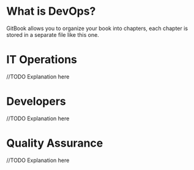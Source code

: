 # What is DevOps?

GitBook allows you to organize your book into chapters, each chapter is stored in a separate file like this one.


# IT Operations
//TODO Explanation here

# Developers
//TODO Explanation here

# Quality Assurance 
//TODO Explanation here